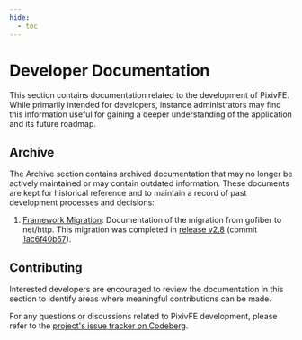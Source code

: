 ```yaml
---
hide:
  - toc
---
```


# Developer Documentation

This section contains documentation related to the development of PixivFE. While primarily intended for developers, instance administrators may find this information useful for gaining a deeper understanding of the application and its future roadmap.

## Archive

The Archive section contains archived documentation that may no longer be actively maintained or may contain outdated information. These documents are kept for historical reference and to maintain a record of past development processes and decisions:

1. [Framework Migration](archive/framework-migration.md): Documentation of the migration from gofiber to net/http. This migration was completed in [release v2.8](https://codeberg.org/PixivFE/PixivFE/src/tag/v2.8) (commit [1ac6f40b57](https://codeberg.org/PixivFE/PixivFE/src/commit/1ac6f40b57608b1576d9e812698e95958c91c626)).

## Contributing

Interested developers are encouraged to review the documentation in this section to identify areas where meaningful contributions can be made.

For any questions or discussions related to PixivFE development, please refer to the [project's issue tracker on Codeberg](https://codeberg.org/PixivFE/PixivFE/issues).
